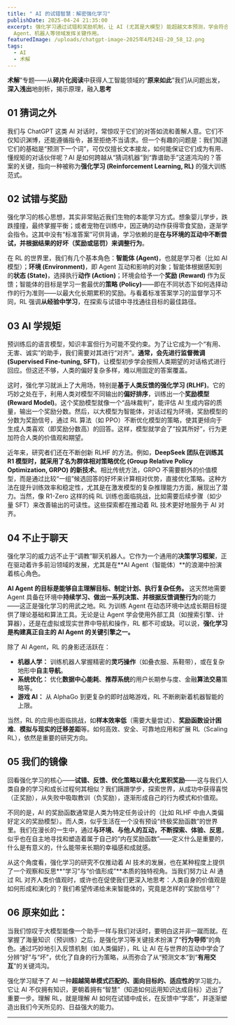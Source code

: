 ```yaml
---
title: " AI 的试错智慧：解密强化学习"
publishDate: 2025-04-24 21:35:00
excerpt: 强化学习通过试错和奖励机制，让 AI (尤其是大模型) 能超越文本预测，学会符合人类期望的行为策略，成为有用助手，并在 AI
  Agent、机器人等领域发挥关键作用。
featuredImage: /uploads/chatgpt-image-2025年4月24日-20_58_12.png
tags:
  - AI
  - 术解
---
```

**术解**”专题——从**碎片化阅读**中获得人工智能领域的“**原来如此**”我们从问题出发，**深入浅出**地剖析，揭示原理，融入**思考**

## 01 猜词之外

我们与 ChatGPT 这类 AI 对话时，常惊叹于它们的对答如流和善解人意。它们不仅知识渊博，还能遵循指令，甚至拒绝不当请求。但一个有趣的问题是：我们知道它们的基础是“预测下一个词”，可仅仅擅长文本接龙，如何能保证它们成为有用、懂规矩的对话伙伴呢？AI 是如何跨越从“猜词机器”到“靠谱助手”这道鸿沟的？答案的关键，指向一种被称为**强化学习 (Reinforcement Learning, RL)** 的强大训练范式。

## 02 试错与奖励

强化学习的核心思想，其实非常贴近我们生物的本能学习方式。想象婴儿学步，跌跌撞撞，最终掌握平衡；或者宠物在训练中，因正确的动作获得零食奖励，逐渐学会指令。这其中没有“标准答案”可供背诵，学习依赖的是**在与环境的互动中不断尝试，并根据结果的好坏（奖励或惩罚）来调整行为**。

在 RL 的世界里，我们有几个基本角色：**智能体 (Agent)**，也就是学习者（比如 AI 模型）；**环境 (Environment)**，即 Agent 互动和影响的对象；智能体根据感知到的**状态 (State)**，选择执行**动作 (Action)**；环境会给予一个**奖励 (Reward)** 作为反馈；智能体的目标是学习一套最优的**策略 (Policy)**——即在不同状态下如何选择动作的行为准则——以最大化长期累积的奖励。与看着标准答案学习的监督学习不同，RL 强调**从经验中学习**，在探索与试错中寻找通往目标的最佳路径。

## 03 AI 学规矩

预训练后的语言模型，知识丰富但行为可能不受约束。为了让它成为一个“有用、无害、诚实”的助手，我们需要对其进行“对齐”。**通常，会先进行监督微调 (Supervised Fine-tuning, SFT)**，让模型初步学会按照人类期望的对话格式进行回应。但这还不够，人类的偏好复杂多样，难以用固定的答案覆盖。

这时，强化学习就派上了大用场，特别是**基于人类反馈的强化学习 (RLHF)**。它的巧妙之处在于，利用人类对模型不同输出的**偏好排序**，训练出一个**奖励模型 (Reward Model)**。这个奖励模型就像一个“品味裁判”，能评估 AI 生成内容的质量，输出一个奖励分数。然后，以大模型为智能体，对话过程为环境，奖励模型的分数为奖励信号，通过 RL 算法（如 PPO）不断优化模型的策略，使其更倾向于生成人类喜欢（即奖励分数高）的回答。这样，模型就学会了“投其所好”，行为更加符合人类的价值观和期望。

近年来，研究者们还在不断创新 RLHF 的方法。例如，**DeepSeek 团队在训练其 R1 模型时，就采用了名为群体相对策略优化 (Group Relative Policy Optimization, GRPO) 的新技术**。相比传统方法，GRPO 不需要额外的价值模型，而是通过比较“一组”候选回答的好坏来计算相对优势，直接优化策略。这种方法在提升训练效率和稳定性，尤其是在激发模型的复杂推理能力方面，展现出了潜力。当然，像 R1-Zero 这样的纯 RL 训练也面临挑战，比如需要后续步骤（如少量 SFT）来改善输出的可读性。这些探索都在推动着 RL 技术更好地服务于 AI 对齐。

## 04 不止于聊天

强化学习的威力远不止于“调教”聊天机器人。它作为一个通用的**决策学习框架**，正在驱动着许多前沿领域的发展，尤其是在**AI Agent（智能体）**的浪潮中扮演着核心角色。

**AI Agent 的目标是能够自主理解目标、制定计划、执行复杂任务。** 这天然地需要 Agent 具备在环境中**持续学习、做出一系列决策、并根据反馈调整行为**的能力——这正是强化学习的用武之地。RL 为训练 Agent 在动态环境中达成长期目标提供了理论基础和算法工具。无论是让 Agent 学会使用外部工具（如搜索引擎、计算器），还是在虚拟或现实世界中导航和操作，RL 都不可或缺。可以说，**强化学习是构建真正自主的 AI Agent 的关键引擎之一。**

除了 AI Agent，RL 的身影还活跃在：

* **机器人学：** 训练机器人掌握精密的**灵巧操作**（如叠衣服、系鞋带），或在复杂地形中**自主导航**。
* **系统优化：** 优化**数据中心能耗**、**推荐系统**的用户长期参与度、金融**算法交易**策略等。
* **游戏 AI：** 从 AlphaGo 到更复杂的即时战略游戏，RL 不断刷新着机器智能的上限。

当然，RL 的应用也面临挑战，如**样本效率低**（需要大量尝试）、**奖励函数设计困难**、**模拟与现实的迁移差距**等。如何高效、安全、可靠地应用和扩展 RL（Scaling RL），依然是重要的研究方向。

## 05 我们的镜像

回看强化学习的核心——**试错、反馈、优化策略以最大化累积奖励**——这与我们人类自身的学习和成长过程何其相似？我们蹒跚学步，探索世界，从成功中获得喜悦（正奖励），从失败中吸取教训（负奖励），逐渐形成自己的行为模式和价值观。

不同的是，AI 的奖励函数通常是人类为特定任务设计的（比如 RLHF 中由人类偏好定义的奖励模型）。而人类，似乎生活在一个没有预设“终极奖励函数”的世界里。我们在漫长的一生中，通过**与环境、与他人的互动，不断探索、体验、反思**，似乎也在自主地寻找和塑造着属于自己的“内在奖励函数”——定义什么是重要的，什么是有意义的，什么能带来长期的幸福感和成就感。

从这个角度看，强化学习的研究不仅推动着 AI 技术的发展，也在某种程度上提供了一个观察和反思**“学习”与“价值形成”**本质的独特视角。当我们努力让 AI 通过 RL 对齐人类价值观时，或许也在促使我们更深入地思考：人类自身的价值观是如何形成和演化的？我们希望传递给未来智能体的，究竟是怎样的“奖励信号”？

## 06 原来如此：

当我们惊叹于大模型能像一个助手一样与我们对话时，要明白这并非一蹴而就。在掌握了海量知识（预训练）之后，是强化学习等关键技术扮演了“**行为导师**”的角色。通过巧妙地引入反馈机制（如人类偏好），RL 让 AI 在与世界的互动中学会了分辨“好”与“坏”，优化了自身的行为策略，从而弥合了从“预测文本”到“**有用交互**”的关键鸿沟。

强化学习赋予了 AI 一种**超越简单模式匹配的、面向目标的、适应性的**学习能力。它让 AI 不仅拥有知识，更朝着拥有“智慧”（知道如何运用知识达成目标）迈出了重要一步。理解 RL，就是理解 AI 如何在试错中成长，在反馈中“学乖”，并逐渐塑造出我们今天所见的、日益强大的能力。

- - -
